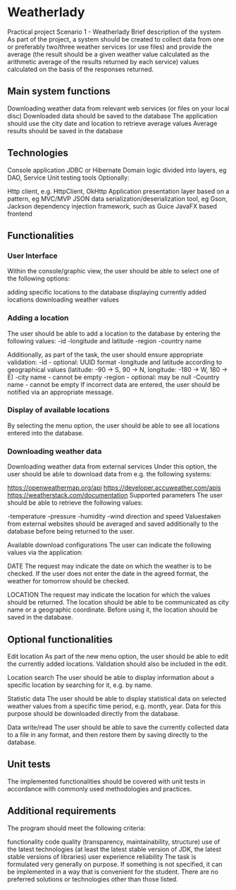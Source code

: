 # Weatherlady
Practical project
Scenario 1 - Weatherlady
Brief description of the system
As part of the project, a system should be created to collect data from one or preferably two/three weather services (or use files) and provide the average (the result should be a given weather value calculated as the arithmetic average of the results returned by each service) values calculated on the basis of the responses returned.

## Main system functions
Downloading weather data from relevant web services (or files on your local disc)
Downloaded data should be saved to the database
The application should use the city date and location to retrieve average values
Average results should be saved in the database
## Technologies
Console application
JDBC or Hibernate
Domain logic divided into layers, eg DAO, Service
Unit testing tools
Optionally:

Http client, e.g. HttpClient, OkHttp
Application presentation layer based on a pattern, eg MVC/MVP
JSON data serialization/deserialization tool, eg Gson, Jackson
dependency injection framework, such as Guice
JavaFX based frontend

## Functionalities
### User Interface
Within the console/graphic view, the user should be able to select one of the following options:

adding specific locations to the database
displaying currently added locations
downloading weather values

### Adding a location
The user should be able to add a location to the database by entering the following values:
-id
-longitude and latitude
-region
-country name

Additionally, as part of the task, the user should ensure appropriate validation:
-id - optional: UUID format
-longitude and latitude according to geographical values ​​(latitude: -90 -> S, 90 -> N, longitude: -180 -> W, 180 -> E)
-city name - cannot be empty
-region - optional: may be null
-Country name - cannot be empty
If incorrect data are entered, the user should be notified via an appropriate message.

### Display of available locations
By selecting the menu option, the user should be able to see all locations entered into the database.

### Downloading weather data
Downloading weather data from external services
Under this option, the user should be able to download data from e.g. the following systems:

https://openweathermap.org/api
https://developer.accuweather.com/apis
https://weatherstack.com/documentation
Supported parameters
The user should be able to retrieve the following values:

-temperature
-pressure
-humidity
-wind direction and speed
Values ​​taken from external websites should be averaged and saved additionally to the database before being returned to the user.

Available download configurations
The user can indicate the following values ​​via the application:

DATE
The request may indicate the date on which the weather is to be checked. If the user does not enter the date in the agreed format, the weather for tomorrow should be checked.

LOCATION
The request may indicate the location for which the values ​​should be returned. The location should be able to be communicated as city name or a geographic coordinate. Before using it, the location should be saved in the database.

## Optional functionalities
Edit location
As part of the new menu option, the user should be able to edit the currently added locations. Validation should also be included in the edit.

Location search
The user should be able to display information about a specific location by searching for it, e.g. by name.

Statistic data
The user should be able to display statistical data on selected weather values ​​from a specific time period, e.g. month, year. Data for this purpose should be downloaded directly from the database.

Data write/read
The user should be able to save the currently collected data to a file in any format, and then restore them by saving directly to the database.

## Unit tests
The implemented functionalities should be covered with unit tests in accordance with commonly used methodologies and practices.
## Additional requirements
The program should meet the following criteria:

functionality
code quality (transparency, maintainability, structure)
use of the latest technologies (at least the latest stable version of JDK, the latest stable versions of libraries)
user experience
reliability
The task is formulated very generally on purpose. If something is not specified, it can be implemented in a way that is convenient for the student. There are no preferred solutions or technologies other than those listed.
